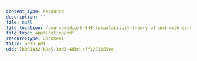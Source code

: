 ```yaml
---
content_type: resource
description: ''
file: null
file_location: /coursemedia/6-844-computability-theory-of-and-with-scheme-spring-2003/7b001432b8a530d14dbdeff1211165ec_aeqn.pdf
file_type: application/pdf
resourcetype: Document
title: aeqn.pdf
uid: 7b001432-b8a5-30d1-4dbd-eff1211165ec
---
```

